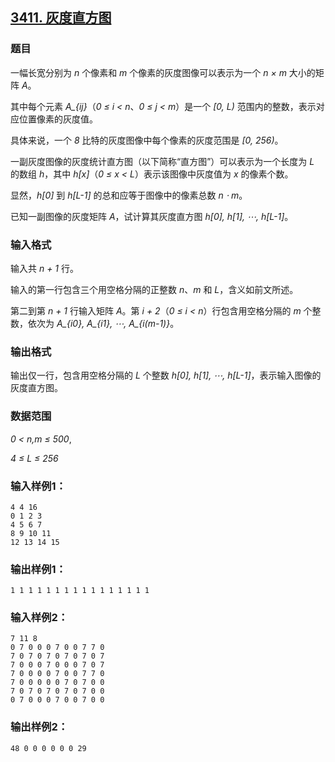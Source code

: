 ## [3411. 灰度直方图](https://www.acwing.com/problem/content/3414/)

### 题目

一幅长宽分别为 *n* 个像素和 *m* 个像素的灰度图像可以表示为一个 *n × m* 大小的矩阵 *A*。

其中每个元素 *A_{ij}*（*0 ≤ i < n*、*0 ≤ j < m*）是一个 *[0, L)* 范围内的整数，表示对应位置像素的灰度值。

具体来说，一个 *8* 比特的灰度图像中每个像素的灰度范围是 *[0, 256)*。

一副灰度图像的灰度统计直方图（以下简称“直方图”）可以表示为一个长度为 *L* 的数组 *h*，其中 *h[x]*（*0 ≤ x < L*）表示该图像中灰度值为 *x* 的像素个数。

显然，*h[0]* 到 *h[L-1]* 的总和应等于图像中的像素总数 *n ⋅ m*。

已知一副图像的灰度矩阵 *A*，试计算其灰度直方图 *h[0], h[1], ⋯, h[L-1]*。

### 输入格式

输入共 *n + 1* 行。

输入的第一行包含三个用空格分隔的正整数 *n*、*m* 和 *L*，含义如前文所述。

第二到第 *n + 1* 行输入矩阵 *A*。第 *i + 2*（*0 ≤ i < n*）行包含用空格分隔的 *m* 个整数，依次为 *A_{i0}, A_{i1}, ⋯, A_{i(m-1)}*。

### 输出格式

输出仅一行，包含用空格分隔的 *L* 个整数 *h[0], h[1], ⋯, h[L-1]*，表示输入图像的灰度直方图。

### 数据范围

*0 < n,m ≤ 500*,

*4 ≤ L ≤ 256*

### 输入样例1：

```
4 4 16
0 1 2 3
4 5 6 7
8 9 10 11
12 13 14 15
```

### 输出样例1：

```
1 1 1 1 1 1 1 1 1 1 1 1 1 1 1 1
```

### 输入样例2：

```
7 11 8
0 7 0 0 0 7 0 0 7 7 0
7 0 7 0 7 0 7 0 7 0 7
7 0 0 0 7 0 0 0 7 0 7
7 0 0 0 0 7 0 0 7 7 0
7 0 0 0 0 0 7 0 7 0 0
7 0 7 0 7 0 7 0 7 0 0
0 7 0 0 0 7 0 0 7 0 0
```

### 输出样例2：

```
48 0 0 0 0 0 0 29
```
